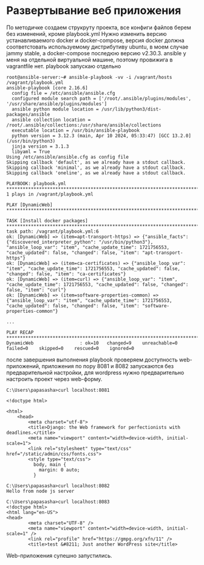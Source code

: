 # Развертывание веб приложения
По методичке создаем струкруту проекта, все конфиги файлов берем без изменений, кроме playbook.yml
Нужно изменить версию устанавливаемого docker и docker-compose, версия docker должна соответстовать используемому дистрибутиву ubuntu, в моем случае jammy stable, а docker-compose последюю версию v2.30.3. 
ansible у меня на отдельной виртуальной машине, поэтому провижига в vagrantfile нет.
playbook запускаю отдельно
```
root@ansible-server:~# ansible-playbook -vv -i /vagrant/hosts /vagrant/playbook.yml
ansible-playbook [core 2.16.6]
  config file = /etc/ansible/ansible.cfg
  configured module search path = ['/root/.ansible/plugins/modules', '/usr/share/ansible/plugins/modules']
  ansible python module location = /usr/lib/python3/dist-packages/ansible
  ansible collection location = /root/.ansible/collections:/usr/share/ansible/collections
  executable location = /usr/bin/ansible-playbook
  python version = 3.12.3 (main, Apr 10 2024, 05:33:47) [GCC 13.2.0] (/usr/bin/python3)
  jinja version = 3.1.3
  libyaml = True
Using /etc/ansible/ansible.cfg as config file
Skipping callback 'default', as we already have a stdout callback.
Skipping callback 'minimal', as we already have a stdout callback.
Skipping callback 'oneline', as we already have a stdout callback.

PLAYBOOK: playbook.yml *************************************************************************************************
1 plays in /vagrant/playbook.yml

PLAY [DynamicWeb] ******************************************************************************************************

TASK [Install docker packages] *****************************************************************************************
task path: /vagrant/playbook.yml:6
ok: [DynamicWeb] => (item=apt-transport-https) => {"ansible_facts": {"discovered_interpreter_python": "/usr/bin/python3"}, "ansible_loop_var": "item", "cache_update_time": 1721756553, "cache_updated": false, "changed": false, "item": "apt-transport-https"}
ok: [DynamicWeb] => (item=ca-certificates) => {"ansible_loop_var": "item", "cache_update_time": 1721756553, "cache_updated": false, "changed": false, "item": "ca-certificates"}
ok: [DynamicWeb] => (item=curl) => {"ansible_loop_var": "item", "cache_update_time": 1721756553, "cache_updated": false, "changed": false, "item": "curl"}
ok: [DynamicWeb] => (item=software-properties-common) => {"ansible_loop_var": "item", "cache_update_time": 1721756553, "cache_updated": false, "changed": false, "item": "software-properties-common"}

...

PLAY RECAP *************************************************************************************************************
DynamicWeb                 : ok=10   changed=9    unreachable=0    failed=0    skipped=0    rescued=0    ignored=0
```
после завершения выполнения playbook  проверяем доступность web-приложений, приложения по пору 8081 и 8082 запускаются без предварительной настройки, для wordpress нужно предварительно настроить проект через web-форму.
```
C:\Users\papasasha>curl localhost:8081

<!doctype html>

<html>
    <head>
        <meta charset="utf-8">
        <title>Django: the Web framework for perfectionists with deadlines.</title>
        <meta name="viewport" content="width=device-width, initial-scale=1">
        <link rel="stylesheet" type="text/css" href="/static/admin/css/fonts.css">
        <style type="text/css">
          body, main {
            margin: 0 auto;
          }

C:\Users\papasasha>curl localhost:8082
Hello from node js server

C:\Users\papasasha>curl localhost:8083
<!doctype html>
<html lang="en-US">
<head>
        <meta charset="UTF-8" />
        <meta name="viewport" content="width=device-width, initial-scale=1" />
        <link rel="profile" href="https://gmpg.org/xfn/11" />
        <title>test &#8211; Just another WordPress site</title>

```
Web-приложения супешно запустились.
